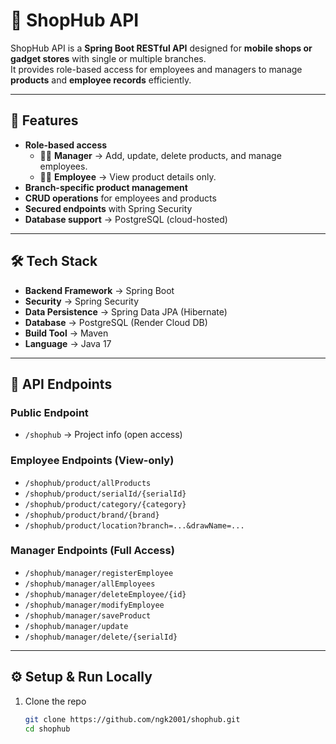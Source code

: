 # 🏪 ShopHub API

ShopHub API is a **Spring Boot RESTful API** designed for **mobile shops or gadget stores** with single or multiple branches.  
It provides role-based access for employees and managers to manage **products** and **employee records** efficiently.  

---

## 🚀 Features

- **Role-based access**
  - 👨‍💼 **Manager** → Add, update, delete products, and manage employees.  
  - 👨‍🔧 **Employee** → View product details only.
- **Branch-specific product management**
- **CRUD operations** for employees and products
- **Secured endpoints** with Spring Security
- **Database support** → PostgreSQL (cloud-hosted)

---

## 🛠️ Tech Stack

- **Backend Framework** → Spring Boot  
- **Security** → Spring Security  
- **Data Persistence** → Spring Data JPA (Hibernate)  
- **Database** → PostgreSQL (Render Cloud DB)  
- **Build Tool** → Maven  
- **Language** → Java 17  

---

## 📌 API Endpoints

### Public Endpoint
- `/shophub` → Project info (open access)

### Employee Endpoints (View-only)
- `/shophub/product/allProducts`
- `/shophub/product/serialId/{serialId}`
- `/shophub/product/category/{category}`
- `/shophub/product/brand/{brand}`
- `/shophub/product/location?branch=...&drawName=...`

### Manager Endpoints (Full Access)
- `/shophub/manager/registerEmployee`
- `/shophub/manager/allEmployees`
- `/shophub/manager/deleteEmployee/{id}`
- `/shophub/manager/modifyEmployee`
- `/shophub/manager/saveProduct`
- `/shophub/manager/update`
- `/shophub/manager/delete/{serialId}`

---

## ⚙️ Setup & Run Locally

1. Clone the repo  
   ```bash
   git clone https://github.com/ngk2001/shophub.git
   cd shophub

